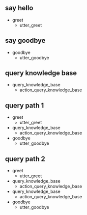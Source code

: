 ## say hello
* greet
  - utter_greet

## say goodbye
* goodbye
  - utter_goodbye

## query knowledge base
* query_knowledge_base
  - action_query_knowledge_base

## query path 1
* greet
  - utter_greet
* query_knowledge_base
  - action_query_knowledge_base
* goodbye
  - utter_goodbye

## query path 2
* greet
  - utter_greet
* query_knowledge_base
  - action_query_knowledge_base
* query_knowledge_base
  - action_query_knowledge_base
* goodbye
  - utter_goodbye
